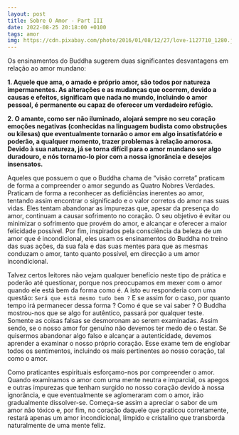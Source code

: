 ```yaml
---
layout: post
title: Sobre O Amor - Part III
date: 2022-08-25 20:18:00 +0100
tags: amor
img: https://cdn.pixabay.com/photo/2016/01/08/12/27/love-1127710_1280.jpg
---
```


Os ensinamentos do Buddha sugerem duas significantes desvantagens em relação ao amor mundano:

**1. Aquele que ama, o amado e próprio amor, são todos por natureza impermanentes. As alterações e as mudanças que ocorrem, devido a causas e efeitos, significam que nada no mundo, incluindo o amor pessoal, é permanente ou capaz de oferecer um verdadeiro refúgio.**

**2. O amante, como ser não iluminado, alojará sempre no seu coração emoções negativas (conhecidas na linguagem budista como obstruções ou kilesas) que eventualmente tornarão o amor em algo insatisfatório e poderão, a qualquer momento, trazer problemas à relação amorosa. Devido à sua natureza, já se torna difícil para o amor mundano ser algo duradouro, e nós tornamo-lo pior com a nossa ignorância e desejos insensatos.**

Aqueles que possuem o que o Buddha chama de “visão correta” praticam de forma a compreender o amor segundo as Quatro Nobres Verdades. Praticam de forma a reconhecer as deficiências inerentes ao amor, tentando assim encontrar o significado e o valor corretos do amor nas suas vidas. Eles tentam abandonar as impurezas que, apesar da presença do amor, continuam a causar sofrimento no coração. O seu objetivo é evitar ou minimizar o sofrimento que provém do amor, e alcançar e oferecer a maior felicidade possível. Por fim, inspirados pela consciência da beleza de um amor que é incondicional, eles usam os ensinamentos do Buddha no treino das suas ações, da sua fala e das suas mentes para que as mesmas conduzam o amor, tanto quanto possível, em direcção a um amor incondicional. 

Talvez certos leitores não vejam qualquer benefício neste tipo de prática e poderão até questionar, porque nos preocupamos em mexer com o amor quando ele está bem da forma como é. A isto eu responderia com uma questão: `Será que está mesmo tudo bem ?` E se assim for o caso, por quanto tempo irá permanecer dessa forma ? Como é que se vai saber ? O Buddha mostrou-nos que se algo for autêntico, passará por qualquer teste. Somente as coisas falsas se desmoronam ao serem examinadas. Assim sendo, se o nosso amor for genuíno não devemos ter medo de o testar. Se quisermos abandonar algo falso e alcançar a autenticidade, devemos aprender a examinar o nosso próprio coração. Esse exame tem de englobar todos os sentimentos, incluindo os mais pertinentes ao nosso coração, tal como o amor. 

Como praticantes espirituais esforçamo-nos por compreender o amor. Quando examinamos o amor com uma mente neutra e imparcial, os apegos e outras impurezas que tenham surgido no nosso coração devido à nossa ignorância, e que eventualmente se aglomeraram com o amor, irão gradualmente dissolver-se. Começa-se assim a apreciar o sabor de um amor não tóxico e, por fim, no coração daquele que praticou corretamente, restará apenas um amor incondicional, límpido e cristalino que transborda naturalmente de uma mente feliz.
